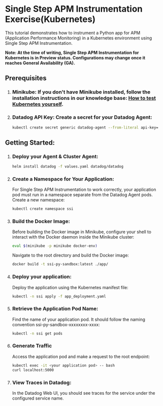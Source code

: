 # Single Step APM Instrumentation Exercise(Kubernetes)

This tutorial demonstrates how to instrument a Python app for APM (Application Performance Monitoring) in a Kubernetes environment using Single Step APM Instrumentation.

**Note: At the time of writing, Single Step APM Instrumentation for Kubernetes is in Preview status. Configurations may change once it reaches General Availability (GA).**

## Prerequisites
1. ### Minikube: If you don't have Minikube installed, follow the installation instructions in our knowledge base: [How to test Kubernetes yourself](https://datadoghq.atlassian.net/wiki/spaces/TS/pages/1248530082/How+to+test+Kubernetes+yourself).

2. ### Datadog API Key: Create a secret for your Datadog Agent:
   ```bash
   kubectl create secret generic datadog-agent --from-literal api-key="<your API key>"
    ```

## Getting Started:
1. ### Deploy your Agent & Cluster Agent:
    ```bash
    helm install datadog -f values.yaml datadog/datadog
    ```
2. ### Create a Namespace for Your Application:
    For Single Step APM Instrumentation to work correctly, your application pod must run in a namespace separate from the Datadog Agent pods. Create a new namespace:
    ```bash 
    kubectl create namespace ssi
    ```
3. ### Build the Docker Image:
    Before building the Docker image in Minikube, configure your shell to interact with the Docker daemon inside the Minikube cluster:
    ```bash
    eval $(minikube -p minikube docker-env)
    ```
    Navigate to the root directory and build the Docker image:
    ```bash
    docker build -t ssi-py-sandbox:latest ./app/
    ```

4. ### Deploy your application:
    Deploy the application using the Kubernetes manifest file:
    ```bash
    kubectl -n ssi apply -f app_deployment.yaml
    ```

5. ### Retrieve the Application Pod Name:
    Find the name of your application pod. It should follow the naming convention ssi-py-sandbox-xxxxxxxx-xxxx:
    ```bash
    kubectl -n ssi get pods
    ```

5. ### Generate Traffic
    Access the application pod and make a request to the root endpoint:
    ```bash
    kubectl exec -it <your application pod> -- bash
    curl localhost:5000
    ```

5. ### View Traces in Datadog:
    In the Datadog Web UI, you should see traces for the service under the configured service name.